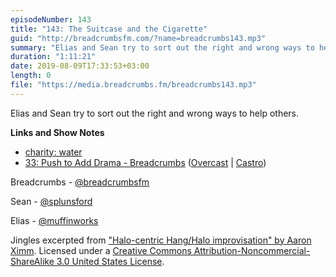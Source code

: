 ```yaml
---
episodeNumber: 143
title: "143: The Suitcase and the Cigarette"
guid: "http://breadcrumbsfm.com/?name=breadcrumbs143.mp3"
summary: "Elias and Sean try to sort out the right and wrong ways to help others."
duration: "1:11:21"
date: 2019-08-09T17:33:53+03:00
length: 0
file: "https://media.breadcrumbs.fm/breadcrumbs143.mp3"
---
```

Elias and Sean try to sort out the right and wrong ways to help others.

**Links and Show Notes**
- [charity: water](https://www.charitywater.org/)
- [33: Push to Add Drama - Breadcrumbs](http://breadcrumbsfm.com/?name=breadcrumbs33.mp3) ([Overcast](https://overcast.fm/+LlypOY5H8) | [Castro](https://castro.fm/episode/HSClkM))

Breadcrumbs - [@breadcrumbsfm](https://twitter.com/breadcrumbsfm)

Sean - [@splunsford](https://twitter.com/splunsford)

Elias - [@muffinworks](https://twitter.com/muffinworks)

Jingles excerpted from ["Halo-centric Hang/Halo improvisation" by Aaron Ximm](http://freemusicarchive.org/music/aaron_ximm/handpans_and_the_hang/). Licensed under a [Creative Commons Attribution-Noncommercial-ShareAlike 3.0 United States License](http://creativecommons.org/licenses/by-nc-sa/3.0/us/).